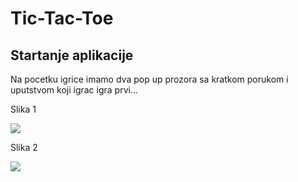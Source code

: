 # Tic-Tac-Toe
<h2>Startanje aplikacije</h2>
<p>Na pocetku igrice imamo dva pop up prozora sa kratkom porukom i uputstvom koji igrac igra prvi...</p>
<p>Slika 1</p>
<img src="https://github.com/MiranRaz/Tic-Tac-Toe/blob/master/app%20images/a.jpg"></img>
<br>
<p>Slika 2</p>
<img src="https://github.com/MiranRaz/Tic-Tac-Toe/blob/master/app%20images/b.jpg"></img>

